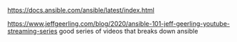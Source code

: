 https://docs.ansible.com/ansible/latest/index.html

https://www.jeffgeerling.com/blog/2020/ansible-101-jeff-geerling-youtube-streaming-series
good series of videos that breaks down ansible
